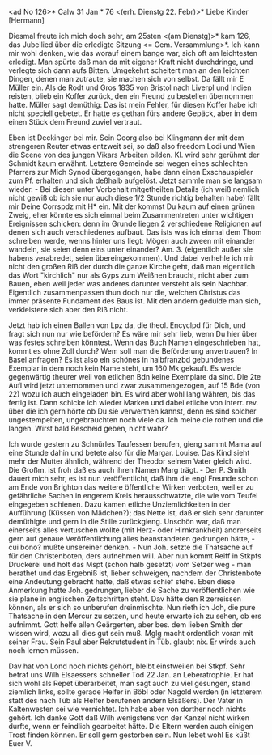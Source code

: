 <ad No 126>* Calw 31 Jan <Montag>* 76
 <(erh. Dienstg 22. Febr)>*
Liebe Kinder [Hermann]

Diesmal freute ich mich doch sehr, am 25sten <(am Dienstg)>* kam 126, das Jubellied über die erledigte Sitzung <= Gem. Versammlung>*. Ich kann mir wohl denken, wie das worauf einem bange war, sich oft am leichtesten erledigt. Man spürte daß man da mit eigener Kraft nicht durchdringe, und verlegte sich dann aufs Bitten. Umgekehrt scheitert man an den leichten Dingen, denen man zutraute, sie machen sich von selbst. Da fällt mir E Müller ein. Als de Rodt und Gros 1835 von Bristol nach Liverpl und Indien reisten, blieb ein Koffer zurück, den ein Freund zu bestellen übernommen hatte. Müller sagt demüthig: Das ist mein Fehler, für diesen Koffer habe ich nicht speciell gebetet. Er hatte es gethan fürs andere Gepäck, aber in dem einen Stück dem Freund zuviel vertraut.

Eben ist Deckinger bei mir. Sein Georg also bei Klingmann der mit dem strengeren Reuter etwas entzweit sei, so daß also freedom Lodi und Wien die Scene von des jungen Vikars Arbeiten bilden. Kl. wird sehr gerühmt der Schmidt kaum erwähnt. Letztere Gemeinde sei wegen eines schlechten Pfarrers zur Mich Synod übergegangen, habe dann einen Exschauspieler zum Pf. erhalten und sich deßhalb aufgelöst. Jetzt sammle man sie langsam wieder. - Bei diesen unter Vorbehalt mitgetheilten Details (ich weiß nemlich nicht gewiß ob ich sie nur auch diese 1/2 Stunde richtig behalten habe) fällt mir Deine Corrspdz mit H<aas>* ein. Mit der kommst Du kaum auf einen grünen Zweig, eher könnte es sich einmal beim Zusammentreten unter wichtigen Ereignissen schicken: denn im Grunde liegen 2 verschiedene Religionen auf denen sich auch verschiedenes aufbaut. Das ists was ich einmal dem Thom schreiben werde, wenns hinter uns liegt: Mögen auch zween mit einander wandeln, sie seien denn eins unter einander? Am. 3. (eigentlich außer sie habens verabredet, seien übereingekommen). Und dabei verhehle ich mir nicht den großen Riß der durch die ganze Kirche geht, daß man eigentlich das Wort "kirchlich" nur als Gyps zum Weißnen braucht, nicht aber zum Bauen, eben weil jeder was anderes darunter versteht als sein Nachbar. Eigentlich zusammenpassen thun doch nur die, welchen Christus das immer präsente Fundament des Baus ist. Mit den andern gedulde man sich, verkleistere sich aber den Riß nicht.

Jetzt hab ich einen Ballen von Lpz da, die theol. Encyclpd für Dich, und fragt sich nun nur wie befördern? Es wäre mir sehr lieb, wenn Du hier über was festes schreiben könntest. Wenn das Buch Namen eingeschrieben hat, kommt es ohne Zoll durch? Wem soll man die Beförderung anvertrauen? In Basel anfragen? Es ist also ein schönes in halbfranzbd gebundenes Exemplar in dem noch kein Name steht, um 160 Mk gekauft. Es werde gegenwärtig theurer weil von etlichen Bdn keine Exemplare da sind. Die 2te Aufl wird jetzt unternommen und zwar zusammengezogen, auf 15 Bde (von 22) wozu ich auch eingeladen bin. Es wird aber wohl lang währen, bis das fertig ist. 
Dann schicke ich wieder Marken und dabei etliche von interr. rev. über die ich gern hörte ob Du sie verwerthen kannst, denn es sind solcher ungestempelten, ungebrauchten noch viele da. Ich meine die rothen und die langen. Wirst bald Bescheid geben, nicht wahr?

Ich wurde gestern zu Schnürles Taufessen berufen, gieng sammt Mama auf eine Stunde dahin und betete also für die Margar. Louise. Das Kind sieht mehr der Mutter ähnlich, während der Theodor seinem Vater gleich wird. Die Großm. ist froh daß es auch ihren Namen Marg trägt. - Der P. Smith dauert mich sehr, es ist nun veröffentlicht, daß ihm die engl Freunde schon am Ende von Brighton das weitere öffentliche Wirken verboten, weil er zu gefährliche Sachen in engerem Kreis herausschwatzte, die wie vom Teufel eingegeben schienen. Dazu kamen etliche Unziemlichkeiten in der Aufführung (Küssen von Mädchen?); das Nette ist, daß er sich sehr darunter demüthigte und gern in die Stille zurückgieng. Unschön war, daß man einerseits alles vertuschen wollte (mit Herz- oder Hirnkrankheit) andrerseits gern auf genaue Veröffentlichung alles beanstandeten gedrungen hätte, - cui bono? mußte unsereiner denken. - Nun Joh. setzte die Thatsache auf für den Christenboten, ders aufnehmen will. Aber nun kommt Reiff in Stkpfs Druckerei und holt das Mspt (schon halb gesetzt) vom Setzer weg - man berathet und das Ergebniß ist, lieber schweigen, nachdem der Christenbote eine Andeutung gebracht hatte, daß etwas schief stehe. Eben diese Anmerkung hatte Joh. gedrungen, lieber die Sache zu veröffentlichen wie sie plane in englischen Zeitschriften steht. Dav hätte den R zerreissen können, als er sich so unberufen dreinmischte. Nun rieth ich Joh, die pure Thatsache in den Mercur zu setzen, und heute erwarte ich zu sehen, ob ers aufnimmt. Gott helfe allen Geärgerten, aber bes. dem lieben Smith der wissen wird, wozu all dies gut sein muß. 
Mglg macht ordentlich voran mit seiner Frau. Sein Paul aber Rekrutstudent in Tüb. glaubt nix. Er wirds auch noch lernen müssen.

Dav hat von Lond noch nichts gehört, bleibt einstweilen bei Stkpf. Sehr betraf uns Wilh Elsaessers schneller Tod 22 Jan. an Leberatrophie. Er hat sich wohl als Repet überarbeitet, man sagt auch zu viel gesungen, stand ziemlich links, sollte gerade Helfer in Böbl oder Nagold werden (in letzterem statt des nach Tüb als Helfer berufenen andern Elsäßers). Der Vater in Kaltenwesten sei wie vernichtet. Ich habe aber von dorther noch nichts gehört. Ich danke Gott daß Wilh wenigstens von der Kanzel nicht wirken durfte, wenn er feindlich gearbeitet hätte. Die Eltern werden auch einigen Trost finden können. Er soll gern gestorben sein. Nun lebet wohl 
 Es küßt Euer V.
